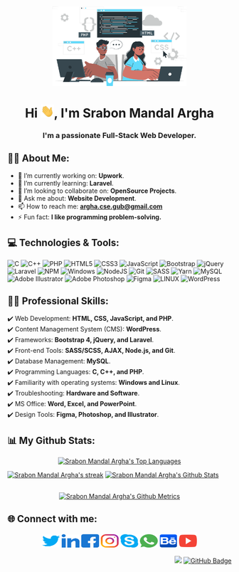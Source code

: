 <p align="center">
<a href="#"><img width="60%" height="auto" src="https://github.com/smargha1/smargha1/blob/main/header.png"/></a>
</p>
    
<h1 align="center">Hi <img src="https://github.com/smargha1/smargha1/blob/main/wave.gif" width="30px">, I'm Srabon Mandal Argha</h1>
<h3 align="center">I'm a passionate Full-Stack Web Developer.</h3>

## 🙋‍♂️ About Me:
- 🔭 I’m currently working on: **Upwork**. 
- 🌱 I’m currently learning: **Laravel**.
- 👯 I’m looking to collaborate on: **OpenSource Projects**.
- 💬 Ask me about: **Website Development**. 
- 📫 How to reach me: **argha.cse.gub@gmail.com** 
- ⚡ Fun fact: **I like programming problem-solving.**

## 💻 Technologies & Tools:
![C](https://img.shields.io/badge/c-%2300599C.svg?style=flat&logo=c&logoColor=white) ![C++](https://img.shields.io/badge/c++-%2300599C.svg?style=flat&logo=c%2B%2B&logoColor=white) ![PHP](https://img.shields.io/badge/php-%23777BB4.svg?style=flat&logo=php&logoColor=white) ![HTML5](https://img.shields.io/badge/html5-%23E34F26.svg?style=flat&logo=html5&logoColor=white) ![CSS3](https://img.shields.io/badge/css3-%231572B6.svg?style=flat&logo=css3&logoColor=white) ![JavaScript](https://img.shields.io/badge/javascript-%23323330.svg?style=flat&logo=javascript&logoColor=%23F7DF1E) ![Bootstrap](https://img.shields.io/badge/bootstrap-%23563D7C.svg?style=flat&logo=bootstrap&logoColor=white) ![jQuery](https://img.shields.io/badge/jquery-%230769AD.svg?style=flat&logo=jquery&logoColor=white) ![Laravel](https://img.shields.io/badge/laravel-%23FF2D20.svg?style=flat&logo=laravel&logoColor=white) ![NPM](https://img.shields.io/badge/NPM-%23000000.svg?style=flat&logo=npm&logoColor=white) ![Windows](https://img.shields.io/badge/windows-00A8E8?style=flat&logo=windows&logoColor=black) ![NodeJS](https://img.shields.io/badge/node.js-6DA55F?style=flat&logo=node.js&logoColor=white) ![Git](https://img.shields.io/badge/git-%23FF2D20.svg?style=flat&logo=git&logoColor=white) ![SASS](https://img.shields.io/badge/SASS-hotpink.svg?style=flat&logo=SASS&logoColor=white) ![Yarn](https://img.shields.io/badge/yarn-%232C8EBB.svg?style=flat&logo=yarn&logoColor=white) ![MySQL](https://img.shields.io/badge/mysql-%2300f.svg?style=flat&logo=mysql&logoColor=white) ![Adobe Illustrator](https://img.shields.io/badge/illustrator-%23FF9A00.svg?style=flat&logo=adobeillustrator&logoColor=white) ![Adobe Photoshop](https://img.shields.io/badge/photoshop-%2331A8FF.svg?style=flat&logo=adobephotoshop&logoColor=white) ![Figma](https://img.shields.io/badge/figma-%23F24E1E.svg?style=flat&logo=figma&logoColor=white) ![LINUX](https://img.shields.io/badge/Linux-FCC624?style=flat&logo=linux&logoColor=black) ![WordPress](https://img.shields.io/badge/Wordpress-%232C8EBB?style=flat&logo=wordpress&logoColor=black) 

## 👨‍🎓 Professional Skills: 
✔️ Web Development: **HTML, CSS, JavaScript, and PHP**.<br/>
✔️ Content Management System (CMS): **WordPress**.<br/>
✔️ Frameworks: **Bootstrap 4, jQuery, and Laravel**.<br/>
✔️ Front-end Tools: **SASS/SCSS, AJAX, Node.js, and Git**.<br/>
✔️ Database Management: **MySQL**.<br/>
✔️ Programming Languages: **C, C++, and PHP**.<br/>
✔️ Familiarity with operating systems: **Windows and Linux**.<br/>
✔️ Troubleshooting: **Hardware and Software**.<br/>
✔️ MS Office: **Word, Excel, and PowerPoint**.<br/>
✔️ Design Tools: **Figma, Photoshop, and Illustrator**.

## 📊 My Github Stats:
<p align="center">
    <a href="https://github.com/smargha1/github-readme-stats"><img alt="Srabon Mandal Argha's Top Languages" src="https://github-readme-stats.vercel.app/api/top-langs/?username=smargha1&langs_count=8&count_private=true&layout=compact&theme=react&hide_border=false&bg_color=0D1117" width="36%"/></a>
</p>
    <a href="https://github.com/smargha1/github-readme-streak-stats"><img title="🔥 Get streak stats for your profile at git.io/streak-stats" alt="Srabon Mandal Argha's streak" src="https://github-readme-streak-stats.herokuapp.com/?user=smargha1&theme=black-ice&hide_border=false&stroke=0000&background=0D1117" width="48%"/></a>
    <a href="https://github.com/smargha1/github-readme-stats"><img alt="Srabon Mandal Argha's Github Stats" src="https://github-readme-stats.vercel.app/api?username=smargha1&show_icons=true&count_private=true&theme=react&hide_border=false&bg_color=0D1117" width="45%"/></a>
  <br/>

<br/>
<p align="center">
  <a href="https://metrics.lecoq.io/smargha1"><img alt="Srabon Mandal Argha's Github Metrics" src="https://metrics.lecoq.io/smargha1?username=smargha1&show_icons=true&count_private=true&theme=react&hide_border=false&bg_color=0D1117" width="50%"/></a>
</p>

## 🌐 Connect with me:
<p align="center">
<a href="https://twitter.com/smargha1" target="blank"><img align="center" src="https://github.com/smargha1/smargha1/blob/main/icons/Social/twitter.svg" alt="smargha1" height="30" width="40" /></a>
<a href="https://linkedin.com/in/smargha1" target="blank"><img align="center" src="https://github.com/smargha1/smargha1/blob/main/icons/Social/linked-in-alt.svg" alt="smargha1" height="30" width="40" /></a>
<a href="https://fb.com/srabonsma.2000" target="blank"><img align="center" src="https://github.com/smargha1/smargha1/blob/main/icons/Social/facebook.svg" alt="srabonsma.2000" height="30" width="40" /></a>
<a href="https://instagram.com/smargha1" target="blank"><img align="center" src="https://github.com/smargha1/smargha1/blob/main/icons/Social/instagram.svg" alt="smargha1" height="30" width="40" /></a>    
<a href="https://join.skype.com/invite/Wd8fi7YnoCXM/" target="blank"><img align="center" src="https://github.com/smargha1/smargha1/blob/main/icons/Social/skype.svg" alt="smargha1" height="30" width="40" /></a>    
<a href="https://wa.link/wtzjkl/" target="blank"><img align="center" src="https://github.com/smargha1/smargha1/blob/main/icons/Social/whatsapp.svg" alt="smargha1" height="30" width="40" /></a>    
<a href="https://www.behance.net/smargha1" target="blank"><img align="center" src="https://github.com/smargha1/smargha1/blob/main/icons/Social/behance.svg" alt="smargha1" height="30" width="40" /></a>  
<a href="https://youtube.com/channel/UCln3Z-yUKDjw1HUqq04Ht_A/" target="blank"><img align="center" src="https://github.com/smargha1/smargha1/blob/main/icons/Social/youtube.svg" alt="designer & developer partners" height="40" width="40" /></a>
</p>

<p align="right">
<a href="https://github.com/Meghna-DAS/github-profile-views-counter"><img src="https://komarev.com/ghpvc/?username=smargha1"></a>
<a href="https://github.com/smargha1?tab=followers"><img src="https://img.shields.io/github/followers/smargha1?label=Followers&style=social" alt="GitHub Badge"></a>
</p>

<!-- Created by Srabon Mandal Argha -->
